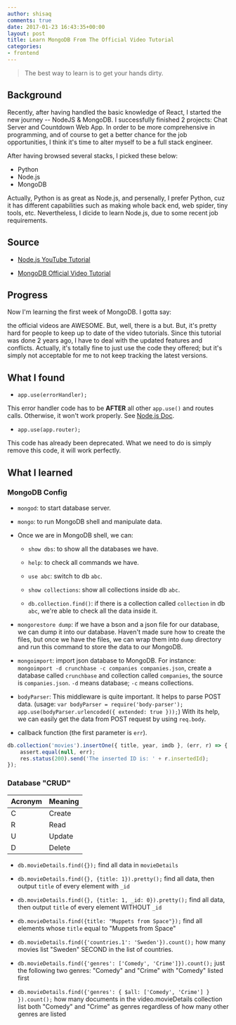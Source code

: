 ```yaml
---
author: shisaq
comments: true
date: 2017-01-23 16:43:35+00:00
layout: post
title: Learn MongoDB From The Official Video Tutorial
categories:
- frontend
---
```


> The best way to learn is to get your hands dirty.

## Background

Recently, after having handled the basic knowledge of React, I started the new journey -- NodeJS & MongoDB. I successfully finished 2 projects: Chat Server and Countdown Web App. In order to be more comprehensive in programming, and of course to get a better chance for the job opportunities, I think it's time to alter myself to be a full stack engineer.

After having browsed several stacks, I picked these below:

* Python
* Node.js
* MongoDB

Actually, Python is as great as Node.js, and persenally, I prefer Python, cuz it has different capabilities such as making whole back end, web spider, tiny tools, etc. Nevertheless, I dicide to learn Node.js, due to some recent job requirements.

## Source

* [Node.js YouTube Tutorial](https://www.youtube.com/playlist?list=PLoYCgNOIyGAACzU6GliHJDp4kmOw3NFsh)

* [MongoDB Official Video Tutorial](https://university.mongodb.com/courses/M101JS/about)

## Progress

Now I'm learning the first week of MongoDB. I gotta say:

the official videos are AWESOME. But, well, there is a but. But, it's pretty hard for people to keep up to date of the video tutorials. Since this tutorial was done 2 years ago, I have to deal with the updated features and conflicts. Actually, it's totally fine to just use the code they offered; but it's simply not acceptable for me to not keep tracking the latest versions.

## What I found

* `app.use(errorHandler);`

This error handler code has to be **AFTER** all other `app.use()` and routes calls. Otherwise, it won't work properly. See [Node.js Doc](https://expressjs.com/en/guide/error-handling.html).

* `app.use(app.router);`

This code has already been deprecated. What we need to do is simply remove this code, it will work perfectly.

## What I learned

### MongoDB Config

* `mongod`: to start database server.

* `mongo`: to run MongoDB shell and manipulate data.

* Once we are in MongoDB shell, we can:

  * `show dbs`: to show all the databases we have.

  * `help`: to check all commands we have.

  * `use abc`: switch to db `abc`.

  * `show collections`: show all collections inside db `abc`.

  * `db.collection.find()`: if there is a collection called `collection` in db `abc`, we're able to check all the data inside it.

* `mongorestore dump`: if we have a bson and a json file for our database, we can dump it into our database. Haven't made sure how to create the files, but once we have the files, we can wrap them into `dump` directory and run this command to store the data to our MongoDB.

* `mongoimport`: import json database to MongoDB. For instance: `mongoimport -d crunchbase -c companies companies.json`, create a database called `crunchbase` and collection called `companies`, the source is `companies.json`. `-d` means database; `-c` means collections.

* `bodyParser`: This middleware is quite important. It helps to parse POST data. (usage: `var bodyParser = require('body-parser');  app.use(bodyParser.urlencoded({ extended: true }));`) With its help, we can easily get the data from POST request by using `req.body`.

* callback function (the first parameter is `err`).

```javascript
db.collection('movies').insertOne({ title, year, imdb }, (err, r) => {
    assert.equal(null, err);
    res.status(200).send('The inserted ID is: ' + r.insertedId);
});
```

### Database "CRUD"

|  Acronym  |  Meaning  |
|---        |---        |
|     C     |   Create  |
|     R     |   Read    |
|     U     |   Update  |
|     D     |   Delete  |

* `db.movieDetails.find({});` find all data in `movieDetails`

* `db.movieDetails.find({}, {title: 1}).pretty();` find all data, then output `title` of every element with `_id`

* `db.movieDetails.find({}, {title: 1, _id: 0}).pretty();` find all data, then output `title` of every element WITHOUT `_id`

* `db.movieDetails.find({title: "Muppets from Space"});` find all elements whose `title` equal to "Muppets from Space"

* `db.movieDetails.find({'countries.1': 'Sweden'}).count();` how many movies list "Sweden" SECOND in the list of countries.

* `db.movieDetails.find({'genres': ['Comedy', 'Crime']}).count();` just the following two genres: "Comedy" and "Crime" with "Comedy" listed first

* `db.movieDetails.find({'genres': { $all: ['Comedy', 'Crime'] } }).count();` how many documents in the video.movieDetails collection list both "Comedy" and "Crime" as genres regardless of how many other genres are listed

